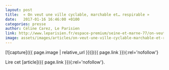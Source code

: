 ```yaml
---
layout: post
title:  « On veut une ville cyclable, marchable et… respirable »
date:   2017-01-16 16:46:00 +0100
categories: presse
author: Céline Carez, Le Parisien
link: http://www.leparisien.fr/espace-premium/seine-et-marne-77/on-veut-une-ville-cyclable-marchable-et-respirable-16-01-2017-6573309.php
image: assets/images/articles/on-veut-une-ville-cyclable-marchable-et-respirable.jpg
---
```


[![capture]({{ page.image | relative_url }})]({{ page.link }}){:rel='nofollow'}

Lire cet [article]({{ page.link }}){:rel='nofollow'}.
